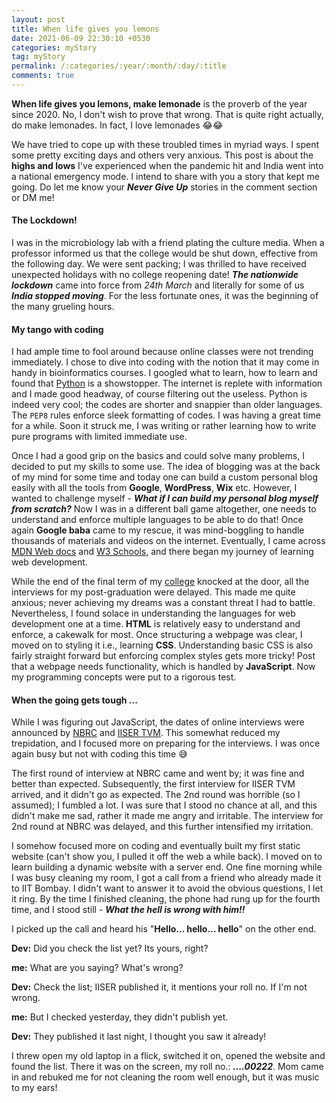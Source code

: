 ```yaml
---
layout: post
title: When life gives you lemons
date: 2021-06-09 22:30:10 +0530
categories: myStory
tag: myStory
permalink: /:categories/:year/:month/:day/:title
comments: true
---
```


**When life gives you lemons, make lemonade** is the proverb of the year since 2020. No, I don't wish to prove that wrong. That is quite right actually, do make lemonades. In fact, I love lemonades 😂😂

We have tried to cope up with these troubled times in myriad ways. I spent some pretty exciting days and others very anxious. This post is about the **highs and lows** I've experienced when the pandemic hit and India went into a national emergency mode. I intend to share with you a story that kept me going. Do let me know your ***Never Give Up*** stories in the comment section or DM me!

#### The Lockdown!

I was in the microbiology lab with a friend plating the culture media. When a professor informed us that the college would be shut down, effective from the following day. We were sent packing; I was thrilled to have received unexpected holidays with no college reopening date! ***The nationwide lockdown*** came into force from *24th March* and literally for some of us ***India stopped moving***. For the less fortunate ones, it was the beginning of the many grueling hours.

#### My tango with coding

I had ample time to fool around because online classes were not trending immediately. I chose to dive into coding with the notion that it may come in handy in bioinformatics courses. I googled what to learn, how to learn and found that [Python][anaconda] is a showstopper. The internet is replete with information and I made good headway, of course filtering out the useless. Python is indeed very cool; the codes are shorter and snappier than older languages. The `PEP8` rules enforce sleek formatting of codes. I was having a great time for a while.  Soon it struck me, I was writing or rather learning how to write pure programs with limited immediate use.

Once I had a good grip on the basics and could solve many problems, I decided to put my skills to some use. The idea of blogging was at the back of my mind for some time and today one can build a custom personal blog easily with all the tools from **Google**, **WordPress**, **Wix** etc. However, I wanted to challenge myself - ***What if I can build my personal blog myself from scratch?*** Now I was in a different ball game altogether, one needs to understand and enforce multiple languages to be able to do that! Once again **Google baba** came to my rescue, it was mind-boggling to handle thousands of materials and videos on the internet. Eventually, I came across [MDN Web docs][mdn] and [W3 Schools][w3school], and there began my journey of learning web development.

While the end of the final term of my [college][rkmv] knocked at the door, all the interviews for my post-graduation were delayed. This made me quite anxious; never achieving my dreams was a constant threat I had to battle. Nevertheless, I found solace in understanding the languages for web development one at a time. **HTML** is relatively easy to understand and enforce, a cakewalk for most. Once structuring a webpage was clear, I moved on to styling it i.e., learning **CSS**. Understanding basic CSS is also fairly straight forward but enforcing complex styles gets more tricky! Post that a webpage needs functionality, which is handled by **JavaScript**. Now my programming concepts were put to a rigorous test.

#### When the going gets tough ...

While I was figuring out JavaScript, the dates of online interviews were announced by [NBRC][nbrc] and [IISER TVM][iisertvm]. This somewhat reduced my trepidation, and I focused more on preparing for the interviews. I was once again busy but not with coding this time 😅

The first round of interview at NBRC came and went by; it was fine and better than expected. Subsequently, the first interview for IISER TVM arrived, and it didn't go as expected. The 2nd round was horrible (so I assumed); I fumbled a lot. I was sure that I stood no chance at all, and this didn't make me sad, rather it made me angry and irritable. The interview for 2nd round at NBRC was delayed, and this further intensified my irritation.

I somehow focused more on coding and eventually built my first static website (can't show you, I pulled it off the web a while back). I moved on to learn building a dynamic website with a server end. One fine morning while I was busy cleaning my room, I got a call from a friend who already made it to IIT Bombay. I didn't want to answer it to avoid the obvious questions, I let it ring. By the time I finished cleaning, the phone had rung up for the fourth time, and I stood still - ***What the hell is wrong with him!!***

I picked up the call and heard his "**Hello... hello... hello**" on the other end.

**Dev:** Did you check the list yet? Its yours, right?

**me:** What are you saying? What's wrong?

**Dev:** Check the list; IISER published it, it mentions your roll no. If I'm not wrong.

**me:** But I checked yesterday, they didn't publish yet.

**Dev:** They published it last night, I thought you saw it already!

I threw open my old laptop in a flick, switched it on, opened the website and found the list. There it was on the screen, my roll no.: ***....00222***. Mom came in and rebuked me for not cleaning the room well enough, but it was music to my ears!

[anaconda]: https://www.anaconda.com/
[mdn]: https://developer.mozilla.org/en-US/
[w3school]: https://www.w3schools.com/
[rkmv]: http://vidyamandira.ac.in/
[nbrc]: http://www.nbrc.ac.in/newweb/
[iisertvm]: https://www.iisertvm.ac.in/
